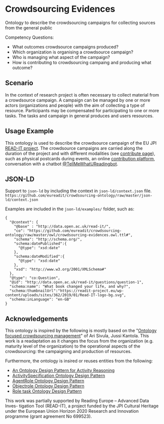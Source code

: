 # Crowdsourcing Evidences
Ontology to describe the crowdsourcing campaigns for collecting sources from the general public

Competency Questions:

- What outcomes crowdsource campaigns produced?
- Which organization is organising a crowdsource campaign?
- Who is managing what aspect of the campaign?
- How is contributing to crowdsourcing campaing and producing what outcome?

## Scenario
In the context of research project is often necessary to collect material from a crowdsource campaign. A campaign can be managed by one or more actors (organizations and people) with the aim of collecting a type of resource. Participants may be compensated for participating to one or more tasks. The tasks and campaign in general produces and users resources.

## Usage Example
This ontology is used to describe the crowdsource campaign of the EU JPI [READ-IT project](https://readit-project.eu/). The crowdsource campaigns are carried along the duration of the project and with different modalities (see [contribute page](https://readit-project.eu/contact/contribute-to-read-it/)), such as physical postcards during events, an online [contribution platform](https://read-it.in-two.com/), conversation with a chatbot [@TellMeWhatUReadingbot](https://t.me/tellmewhatureadingbot).

## JSON-LD
Support to `json-ld` by including the context in `json-ld/context.json` file.
```https://github.com/eureadit/crowdsourcing-ontology/raw/master/json-ld/context.json```

Examples are included in the `json-ld/examples/` folder, such as:

```
{
  "@context": {
    "@base" : "http://data.open.ac.uk/read-it/",
    "co": "https://github.com/eureadit/crowdsourcing-ontology/raw/master/owl/crowdsourcing-evidences.owl.ttl#",
    "schema": "http://schema.org/",
    "schema:datePublished":{
      "@type": "xsd:date"
    },
    "schema:dateModified":{
      "@type": "xsd:date"
    },
    "xsd": "http://www.w3.org/2001/XMLSchema#"
  },
  "@type": "co:Question",
  "@id": "http://data.open.ac.uk/read-it/questions/question-1",
  "schema:name": "What book changed your life, and why?",
  "schema:thumbnailUrl":"https://readit-project.eu/wp-content/uploads/sites/362/2019/01/Read-IT-logo-bg.svg",
  "schema:inLanguage": "en-GB"
}
```

## Acknowledgements
This ontology is inspired by the following is mostly based on the "[Ontology focused crowdsourcing management](https://doi.org/10.1016/j.promfg.2015.07.286)" of Ari Sivula, Jussi Kantola. This work is a readaptation as it changes the focus from the organization (e.g. maturity level of the organization) to the operational aspects of the crowdsourcing: the campaigning and production of resources.

Furthermore, the ontology is insired or reuses entities from the following:

- [An Ontology Design Pattern for Activity Reasoning](https://dl.acm.org/doi/10.5555/2878937.2878946)
- [ActivitySpecification Ontology Design Pattern](http://ontologydesignpatterns.org/wiki/Submissions:ActivitySpecification)
- [AgentRole Ontology Design Pattern](http://ontologydesignpatterns.org/wiki/Submissions:AgentRole)
- [Objectrole Ontology Design Pattern](http://ontologydesignpatterns.org/wiki/Submissions:Objectrole)
- [Role task Ontology Design Pattern](http://ontologydesignpatterns.org/wiki/Submissions:Role_task)

This work was partially supported by Reading Europe – Advanced Data Inves- tigation Tool (READ-IT), a project funded by the JPI Cultural Heritage under the European Union Horizon 2020 Research and Innovation programme (grant agreement No 699523).
